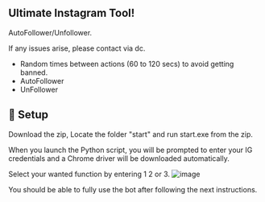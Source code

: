 ## Ultimate Instagram Tool!

AutoFollower/Unfollower.

If any issues arise, please contact via dc.

- Random times between actions (60 to 120 secs) to avoid getting banned.
- AutoFollower
- UnFollower

## 🚀 Setup

Download the zip, Locate the folder "start" and run start.exe from the zip.

When you launch the Python script, you will be prompted to enter your IG credentials and a Chrome driver will be downloaded automatically.

Select your wanted function by entering 1 2 or 3.
![image](https://user-images.githubusercontent.com/75033114/207140481-ca44656f-3c15-4a2f-88fc-e7486672577c.png)

You should be able to fully use the bot after following the next instructions.

